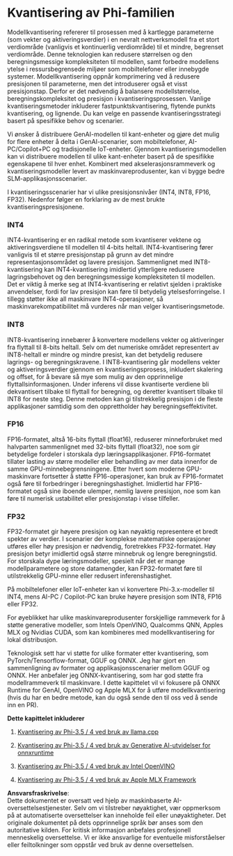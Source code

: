 # **Kvantisering av Phi-familien**

Modellkvantisering refererer til prosessen med å kartlegge parameterne (som vekter og aktiveringsverdier) i en nevralt nettverksmodell fra et stort verdiområde (vanligvis et kontinuerlig verdiområde) til et mindre, begrenset verdiområde. Denne teknologien kan redusere størrelsen og den beregningsmessige kompleksiteten til modellen, samt forbedre modellens ytelse i ressursbegrensede miljøer som mobiltelefoner eller innebygde systemer. Modellkvantisering oppnår komprimering ved å redusere presisjonen til parameterne, men det introduserer også et visst presisjonstap. Derfor er det nødvendig å balansere modellstørrelse, beregningskompleksitet og presisjon i kvantiseringsprosessen. Vanlige kvantiseringsmetoder inkluderer fastpunktskvantisering, flytende punkts kvantisering, og lignende. Du kan velge en passende kvantiseringsstrategi basert på spesifikke behov og scenarier.

Vi ønsker å distribuere GenAI-modellen til kant-enheter og gjøre det mulig for flere enheter å delta i GenAI-scenarier, som mobiltelefoner, AI-PC/Copilot+PC og tradisjonelle IoT-enheter. Gjennom kvantiseringsmodellen kan vi distribuere modellen til ulike kant-enheter basert på de spesifikke egenskapene til hver enhet. Kombinert med akselerasjonsrammeverk og kvantiseringsmodeller levert av maskinvareprodusenter, kan vi bygge bedre SLM-applikasjonsscenarier.

I kvantiseringsscenarier har vi ulike presisjonsnivåer (INT4, INT8, FP16, FP32). Nedenfor følger en forklaring av de mest brukte kvantiseringspresisjonene.

### **INT4**

INT4-kvantisering er en radikal metode som kvantiserer vektene og aktiveringsverdiene til modellen til 4-bits heltall. INT4-kvantisering fører vanligvis til et større presisjonstap på grunn av det mindre representasjonsområdet og lavere presisjon. Sammenlignet med INT8-kvantisering kan INT4-kvantisering imidlertid ytterligere redusere lagringsbehovet og den beregningsmessige kompleksiteten til modellen. Det er viktig å merke seg at INT4-kvantisering er relativt sjelden i praktiske anvendelser, fordi for lav presisjon kan føre til betydelig ytelsesforringelse. I tillegg støtter ikke all maskinvare INT4-operasjoner, så maskinvarekompatibilitet må vurderes når man velger kvantiseringsmetode.

### **INT8**

INT8-kvantisering innebærer å konvertere modellens vekter og aktiveringer fra flyttall til 8-bits heltall. Selv om det numeriske området representert av INT8-heltall er mindre og mindre presist, kan det betydelig redusere lagrings- og beregningskravene. I INT8-kvantisering går modellens vekter og aktiveringsverdier gjennom en kvantiseringsprosess, inkludert skalering og offset, for å bevare så mye som mulig av den opprinnelige flyttallsinformasjonen. Under inferens vil disse kvantiserte verdiene bli dekvantisert tilbake til flyttall for beregning, og deretter kvantisert tilbake til INT8 for neste steg. Denne metoden kan gi tilstrekkelig presisjon i de fleste applikasjoner samtidig som den opprettholder høy beregningseffektivitet.

### **FP16**

FP16-formatet, altså 16-bits flyttall (float16), reduserer minneforbruket med halvparten sammenlignet med 32-bits flyttall (float32), noe som gir betydelige fordeler i storskala dyp læringsapplikasjoner. FP16-formatet tillater lasting av større modeller eller behandling av mer data innenfor de samme GPU-minnebegrensningene. Etter hvert som moderne GPU-maskinvare fortsetter å støtte FP16-operasjoner, kan bruk av FP16-formatet også føre til forbedringer i beregningshastighet. Imidlertid har FP16-formatet også sine iboende ulemper, nemlig lavere presisjon, noe som kan føre til numerisk ustabilitet eller presisjonstap i visse tilfeller.

### **FP32**

FP32-formatet gir høyere presisjon og kan nøyaktig representere et bredt spekter av verdier. I scenarier der komplekse matematiske operasjoner utføres eller høy presisjon er nødvendig, foretrekkes FP32-formatet. Høy presisjon betyr imidlertid også større minnebruk og lengre beregningstid. For storskala dype læringsmodeller, spesielt når det er mange modellparametere og store datamengder, kan FP32-formatet føre til utilstrekkelig GPU-minne eller redusert inferenshastighet.

På mobiltelefoner eller IoT-enheter kan vi konvertere Phi-3.x-modeller til INT4, mens AI-PC / Copilot-PC kan bruke høyere presisjon som INT8, FP16 eller FP32.

For øyeblikket har ulike maskinvareprodusenter forskjellige rammeverk for å støtte generative modeller, som Intels OpenVINO, Qualcomms QNN, Apples MLX og Nvidias CUDA, som kan kombineres med modellkvantisering for lokal distribusjon.

Teknologisk sett har vi støtte for ulike formater etter kvantisering, som PyTorch/Tensorflow-format, GGUF og ONNX. Jeg har gjort en sammenligning av formater og applikasjonsscenarier mellom GGUF og ONNX. Her anbefaler jeg ONNX-kvantisering, som har god støtte fra modellrammeverk til maskinvare. I dette kapittelet vil vi fokusere på ONNX Runtime for GenAI, OpenVINO og Apple MLX for å utføre modellkvantisering (hvis du har en bedre metode, kan du også sende den til oss ved å sende inn en PR).

**Dette kapittelet inkluderer**

1. [Kvantisering av Phi-3.5 / 4 ved bruk av llama.cpp](./UsingLlamacppQuantifyingPhi.md)

2. [Kvantisering av Phi-3.5 / 4 ved bruk av Generative AI-utvidelser for onnxruntime](./UsingORTGenAIQuantifyingPhi.md)

3. [Kvantisering av Phi-3.5 / 4 ved bruk av Intel OpenVINO](./UsingIntelOpenVINOQuantifyingPhi.md)

4. [Kvantisering av Phi-3.5 / 4 ved bruk av Apple MLX Framework](./UsingAppleMLXQuantifyingPhi.md)

**Ansvarsfraskrivelse**:  
Dette dokumentet er oversatt ved hjelp av maskinbaserte AI-oversettelsestjenester. Selv om vi tilstreber nøyaktighet, vær oppmerksom på at automatiserte oversettelser kan inneholde feil eller unøyaktigheter. Det originale dokumentet på dets opprinnelige språk bør anses som den autoritative kilden. For kritisk informasjon anbefales profesjonell menneskelig oversettelse. Vi er ikke ansvarlige for eventuelle misforståelser eller feiltolkninger som oppstår ved bruk av denne oversettelsen.